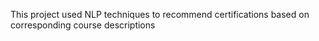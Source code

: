 This project used NLP techniques to recommend certifications based on corresponding course descriptions
